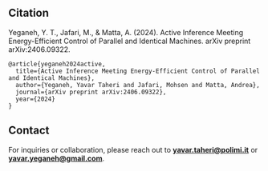 

## Citation
Yeganeh, Y. T., Jafari, M., & Matta, A. (2024). Active Inference Meeting Energy-Efficient Control of Parallel and Identical Machines. arXiv preprint arXiv:2406.09322.
```
@article{yeganeh2024active,
  title={Active Inference Meeting Energy-Efficient Control of Parallel and Identical Machines},
  author={Yeganeh, Yavar Taheri and Jafari, Mohsen and Matta, Andrea},
  journal={arXiv preprint arXiv:2406.09322},
  year={2024}
}
```

## Contact

For inquiries or collaboration, please reach out to **yavar.taheri@polimi.it** or **yavar.yeganeh@gmail.com**.
